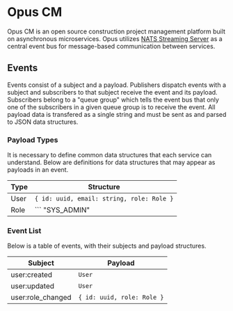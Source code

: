 <!-- prettier-ignore-start -->

# **Opus CM**

Opus CM is an open source construction project management platform built on asynchronous microservices. Opus utilizes [NATS Streaming Server](https://docs.nats.io/) as a central event bus for message-based communication between services.

## **Events**

Events consist of a subject and a payload. Publishers dispatch events with a subject and subscribers to that subject receive the event and its payload. Subscribers belong to a "queue group" which tells the event bus that only one of the subscribers in a given queue group is to receive the event. All payload data is transfered as a single string and must be sent as and parsed to JSON data structures.

### **Payload Types**

It is necessary to define common data structures that each service can understand. Below are definitions for data structures that may appear as payloads in an event.

| Type | Structure |
| --------- | --------- |
| User | ``` { id: uuid, email: string, role: Role } ```
| Role | ``` "SYS_ADMIN" || "PRJ_ADMIN" || "PRJ_USER" ```

### **Event List**

Below is a table of events, with their subjects and payload structures.

| Subject | Payload |
| ------- | ------- |
| user:created | ``` User ```
| user:updated | ``` User ```
| user:role_changed | ``` { id: uuid, role: Role } ```




<!-- prettier-ignore-end -->
